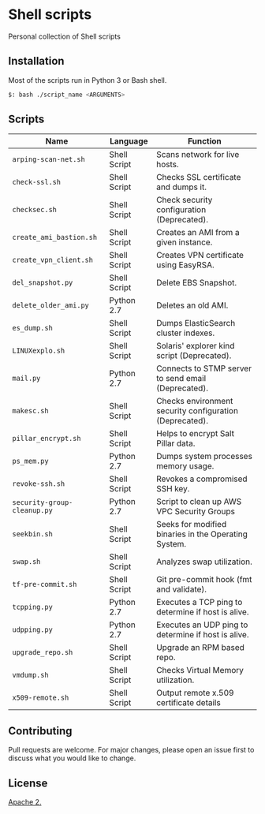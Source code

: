 # Shell scripts

Personal collection of Shell scripts

## Installation

Most of the scripts run in Python 3 or Bash shell.

```bash
$: bash ./script_name <ARGUMENTS>
```

## Scripts
|Name|Language|Function|
|---|---|---|
|`arping-scan-net.sh` | Shell Script | Scans network for live hosts.
|`check-ssl.sh` | Shell Script | Checks SSL certificate and dumps it.
|`checksec.sh` | Shell Script | Check security configuration (Deprecated).
|`create_ami_bastion.sh` | Shell Script | Creates an AMI from a given instance.
|`create_vpn_client.sh` | Shell Script | Creates VPN certificate using EasyRSA.
|`del_snapshot.py` | Shell Script | Delete EBS Snapshot.
|`delete_older_ami.py` | Python 2.7 | Deletes an old AMI.
|`es_dump.sh` | Shell Script | Dumps ElasticSearch cluster indexes.
|`LINUXexplo.sh` | Shell Script | Solaris' explorer kind script (Deprecated).
|`mail.py` | Python 2.7 | Connects to STMP server to send email (Deprecated).
|`makesc.sh`| Shell Script | Checks environment security configuration (Deprecated).
|`pillar_encrypt.sh`| Shell Script | Helps to encrypt Salt Pillar data.
|`ps_mem.py` | Python 2.7 | Dumps system processes memory usage.
|`revoke-ssh.sh` | Shell Script | Revokes a compromised SSH key.
|`security-group-cleanup.py`| Python 2.7 | Script to clean up AWS VPC Security Groups
|`seekbin.sh`| Shell Script | Seeks for modified binaries in the Operating System.
|`swap.sh` | Shell Script | Analyzes swap utilization.
|`tf-pre-commit.sh` | Shell Script | Git pre-commit hook (fmt and validate).
|`tcpping.py` | Python 2.7 | Executes a TCP ping to determine if host is alive.
|`udpping.py`| Python 2.7 | Executes an UDP ping to determine if host is alive.
|`upgrade_repo.sh` | Shell Script | Upgrade an RPM based repo.
|`vmdump.sh` | Shell Script | Checks Virtual Memory utilization.
|`x509-remote.sh` | Shell Script | Output remote x.509 certificate details

## Contributing
Pull requests are welcome. For major changes, please open an issue first to discuss what you would like to change.

## License
[Apache 2.](./LICENSE)
